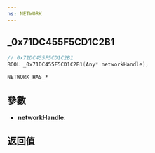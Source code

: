 ```yaml
---
ns: NETWORK
---
```

## _0x71DC455F5CD1C2B1

```c
// 0x71DC455F5CD1C2B1
BOOL _0x71DC455F5CD1C2B1(Any* networkHandle);
```

```
NETWORK_HAS_*
```

## 參數
* **networkHandle**: 

## 返回值
